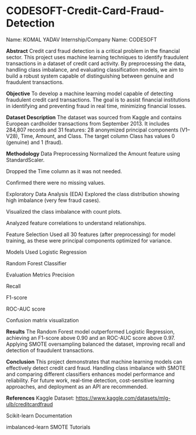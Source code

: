 # CODESOFT-Credit-Card-Fraud-Detection

Name: KOMAL YADAV
Internship/Company Name: CODESOFT

**Abstract**
Credit card fraud detection is a critical problem in the financial sector. This project uses machine learning techniques to identify fraudulent transactions in a dataset of credit card activity. By preprocessing the data, handling class imbalance, and evaluating classification models, we aim to build a robust system capable of distinguishing between genuine and fraudulent transactions.

**Objective**
To develop a machine learning model capable of detecting fraudulent credit card transactions. The goal is to assist financial institutions in identifying and preventing fraud in real time, minimizing financial losses.

**Dataset Description**
The dataset was sourced from Kaggle and contains European cardholder transactions from September 2013. It includes 284,807 records and 31 features: 28 anonymized principal components (V1–V28), Time, Amount, and Class. The target column Class has values 0 (genuine) and 1 (fraud).

**Methodology**
Data Preprocessing
Normalized the Amount feature using StandardScaler.

Dropped the Time column as it was not needed.

Confirmed there were no missing values.

Exploratory Data Analysis (EDA)
Explored the class distribution showing high imbalance (very few fraud cases).

Visualized the class imbalance with count plots.

Analyzed feature correlations to understand relationships.

Feature Selection
Used all 30 features (after preprocessing) for model training, as these were principal components optimized for variance.

Models Used
Logistic Regression

Random Forest Classifier

Evaluation Metrics
Precision

Recall

F1-score

ROC-AUC score

Confusion matrix visualization

**Results**
The Random Forest model outperformed Logistic Regression, achieving an F1-score above 0.90 and an ROC-AUC score above 0.97.
Applying SMOTE oversampling balanced the dataset, improving recall and detection of fraudulent transactions.

**Conclusion**
This project demonstrates that machine learning models can effectively detect credit card fraud. Handling class imbalance with SMOTE and comparing different classifiers enhances model performance and reliability. For future work, real-time detection, cost-sensitive learning approaches, and deployment as an API are recommended.

**References**
Kaggle Dataset: https://www.kaggle.com/datasets/mlg-ulb/creditcardfraud

Scikit-learn Documentation

imbalanced-learn SMOTE Tutorials



